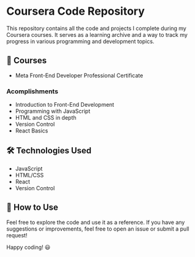 # Coursera Code Repository  

This repository contains all the code and projects I complete during my Coursera courses. It serves as a learning archive and a way to track my progress in various programming and development topics.  

## 📌 Courses  
- Meta Front-End Developer Professional Certificate   

### Acomplishments
- Introduction to Front-End Development
- Programming with JavaScript
- HTML and CSS in depth
- Version Control
- React Basics

## 🛠️ Technologies Used  
- JavaScript  
- HTML/CSS  
- React
- Version Control 

## 🚀 How to Use  
Feel free to explore the code and use it as a reference. If you have any suggestions or improvements, feel free to open an issue or submit a pull request!  

Happy coding! 😃  